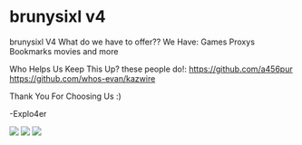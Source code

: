 # brunysixl v4
brunysixl V4
What do we have to offer??
We Have:
Games
Proxys
Bookmarks
movies
and more

Who Helps Us Keep This Up?
these people do!:
https://github.com/a456pur
https://github.com/whos-evan/kazwire

Thank You For Choosing Us :)

-Explo4er

  <img src="https://img.shields.io/github/repo-size/brunysixlovar900O/brunysixl?style=for-the-badge&labelColor=%23000000&color=%231c1c1c">
    <img src="https://img.shields.io/github/stars/brunysixlovar900O/brunysixl?style=for-the-badge&labelColor=%23000000&color=%231c1c1c">
    <img src="https://img.shields.io/github/forks/brunysixlovar900O/brunysixl?style=for-the-badge&labelColor=000000&color=1c1c1c">
